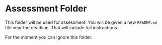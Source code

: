 # Assessment Folder

This folder will be used for assessment. You will be given a new ``README.md`` file near the deadline. That will include full instructions.

For the moment you can ignore this folder.